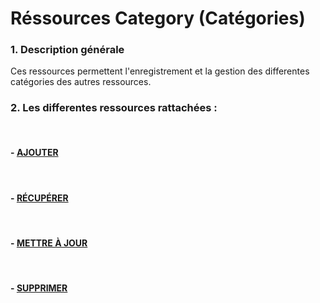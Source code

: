 # Réssources Category (Catégories)

### 1. Description générale

Ces ressources permettent l'enregistrement et la gestion des differentes catégories des autres ressources.

### 2. Les differentes ressources rattachées :

<br>

#### - [AJOUTER](/guide/services/common/category/store)

<br>

#### - [RÉCUPÉRER](/guide/services/common/category/list)

<br>

#### - [METTRE À JOUR](/guide/services/common/category/update)

<br>

#### - [SUPPRIMER](/guide/services/common/category/delete)
